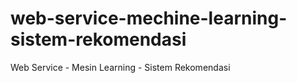 # web-service-mechine-learning-sistem-rekomendasi
Web Service - Mesin Learning - Sistem Rekomendasi
